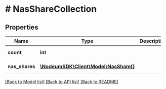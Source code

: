 # # NasShareCollection

## Properties

Name | Type | Description | Notes
------------ | ------------- | ------------- | -------------
**count** | **int** |  | [optional] [readonly] 
**nas_shares** | [**\NodeumSDK\Client\Model\NasShare[]**](NasShare.md) |  | [optional] [readonly] 

[[Back to Model list]](../../README.md#documentation-for-models) [[Back to API list]](../../README.md#documentation-for-api-endpoints) [[Back to README]](../../README.md)


